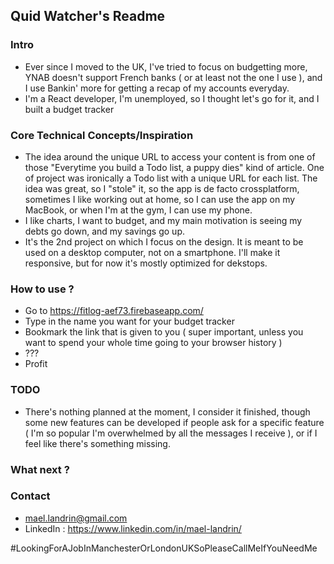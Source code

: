 ## Quid Watcher's Readme


### Intro

- Ever since I moved to the UK, I've tried to focus on budgetting more, YNAB doesn't support French banks ( or at least not the one I use ), and I use Bankin' more for getting a recap of my accounts everyday.
- I'm a React developer, I'm unemployed, so I thought let's go for it, and I built a budget tracker

### Core Technical Concepts/Inspiration

- The idea around the unique URL to access your content is from one of those "Everytime you build a Todo list, a puppy dies" kind of article. One of project was ironically a Todo list with a unique URL for each list. The idea was great, so I "stole" it, so the app is de facto crossplatform, sometimes I like working out at home, so I can use the app on my MacBook, or when I'm at the gym, I can use my phone. 
- I like charts, I want to budget, and my main motivation is seeing my debts go down, and my savings go up.
- It's the 2nd project on which I focus on the design. It is meant to be used on a desktop computer, not on a smartphone. I'll make it responsive, but for now it's mostly optimized for dekstops.

### How to use ?

- Go to https://fitlog-aef73.firebaseapp.com/
- Type in the name you want for your budget tracker
- Bookmark the link that is given to you ( super important, unless you want to spend your whole time going to your browser history )
- ???
- Profit

### TODO

- There's nothing planned at the moment, I consider it finished, though some new features can be developed if people ask for a specific feature ( I'm so popular I'm overwhelmed by all the messages I receive ), or if I feel like there's something missing. 

### What next ?


### Contact

- mael.landrin@gmail.com
- LinkedIn : https://www.linkedin.com/in/mael-landrin/

#LookingForAJobInManchesterOrLondonUKSoPleaseCallMeIfYouNeedMe
